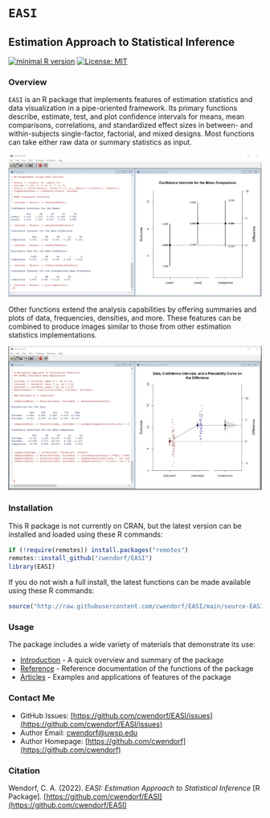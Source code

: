 # `EASI` 

## Estimation Approach to Statistical Inference

[![minimal R version](https://img.shields.io/badge/R%3E%3D-3.6.2-6666ff.svg)](https://cran.r-project.org/)
[![License: MIT](https://img.shields.io/badge/License-MIT-blue.svg)](https://opensource.org/licenses/MIT)

### Overview

`EASI` is an R package that implements features of estimation statistics and data visualization in a pipe-oriented framework. Its primary functions describe, estimate, test, and plot confidence intervals for means, mean comparisons, correlations, and standardized effect sizes in between- and within-subjects single-factor, factorial, and mixed designs. Most functions can take either raw data or summary statistics as input.

![Standard Output](./man/figures/CoverImageOne.jpg)

Other functions extend the analysis capabilities by offering summaries and plots of data, frequencies, densities, and more. These features can be combined to produce images similar to those from other estimation statistics implementations. 

![Enhanced Output](./man/figures/CoverImageTwo.jpg)

### Installation

This R package is not currently on CRAN, but the latest version can be installed and loaded using these R commands:

``` r
if (!require(remotes)) install.packages("remotes")
remotes::install_github("cwendorf/EASI")
library(EASI)
```

If you do not wish a full install, the latest functions can be made available using these R commands:

``` r
source("http://raw.githubusercontent.com/cwendorf/EASI/main/source-EASI.R")
```

### Usage

The package includes a wide variety of materials that demonstrate its use:

- [Introduction](https://cwendorf.github.io/EASI/articles/Introduction.html) - A quick overview and summary of the package
- [Reference](https://cwendorf.github.io/EASI/reference/index.html) - Reference documentation of the functions of the package
- [Articles](https://cwendorf.github.io/EASI/articles/index.html) - Examples and applications of features of the package

### Contact Me

- GitHub Issues: [https://github.com/cwendorf/EASI/issues](https://github.com/cwendorf/EASI/issues) 
- Author Email: [cwendorf@uwsp.edu](mailto:cwendorf@uwsp.edu)
- Author Homepage: [https://github.com/cwendorf](https://github.com/cwendorf)

### Citation

Wendorf, C. A. (2022). *EASI: Estimation Approach to Statistical Inference* [R Package]. [https://github.com/cwendorf/EASI](https://github.com/cwendorf/EASI)
